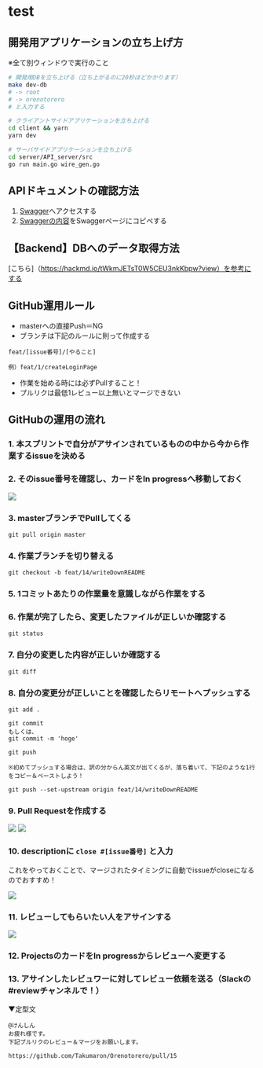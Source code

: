 # test

## 開発用アプリケーションの立ち上げ方

※全て別ウィンドウで実行のこと

``` bash
# 開発用DBを立ち上げる（立ち上がるのに20秒ほどかかります）
make dev-db
# -> root
# -> orenotorero
# と入力する

# クライアントサイドアプリケーションを立ち上げる
cd client && yarn
yarn dev

# サーバサイドアプリケーションを立ち上げる
cd server/API_server/src
go run main.go wire_gen.go

```

## APIドキュメントの確認方法
1. [Swagger](https://editor.swagger.io/)へアクセスする
2. [Swaggerの内容](https://github.com/Takumaron/Orenotorero/blob/master/swagger.yml)をSwaggerページにコピペする

## 【Backend】DBへのデータ取得方法
[こちら]（https://hackmd.io/tWkmJETsT0W5CEU3nkKbpw?view）を参考にする

## GitHub運用ルール
- masterへの直接Push＝NG
- ブランチは下記のルールに則って作成する

`feat/[issue番号]/[やること]`

`例）feat/1/createLoginPage`

- 作業を始める時には必ずPullすること！
- プルリクは最低1レビュー以上無いとマージできない

## GitHubの運用の流れ
### 1. 本スプリントで自分がアサインされているものの中から今から作業するissueを決める

### 2. そのissue番号を確認し、カードをIn progressへ移動しておく

![](README用画像/issue番号の確認.png)

### 3. masterブランチでPullしてくる

```
git pull origin master
```

### 4. 作業ブランチを切り替える

```
git checkout -b feat/14/writeDownREADME
```

### 5. 1コミットあたりの作業量を意識しながら作業をする

### 6. 作業が完了したら、変更したファイルが正しいか確認する

```
git status
```

### 7. 自分の変更した内容が正しいか確認する

```
git diff
```

### 8. 自分の変更分が正しいことを確認したらリモートへプッシュする

```
git add .

git commit
もしくは、
git commit -m 'hoge'

git push

※初めてプッシュする場合は、訳の分からん英文が出てくるが、落ち着いて、下記のような1行をコピー＆ペーストしよう！

git push --set-upstream origin feat/14/writeDownREADME
```

### 9. Pull Requestを作成する

![](README用画像/PullRequest1.png)
![](README用画像/PullRequest2.png)

### 10. descriptionに `close #[issue番号]` と入力

これをやっておくことで、マージされたタイミングに自動でissueがcloseになるのでおすすめ！

![](README用画像/PullRequest4.png)

### 11. レビューしてもらいたい人をアサインする

![](README用画像/PullRequest3.png)

### 12. ProjectsのカードをIn progressからレビューへ変更する

### 13. アサインしたレビュワーに対してレビュー依頼を送る（Slackの#reviewチャンネルで！）

▼定型文

```
@けんしん
お疲れ様です。
下記プルリクのレビュー＆マージをお願いします。

https://github.com/Takumaron/Orenotorero/pull/15
```
